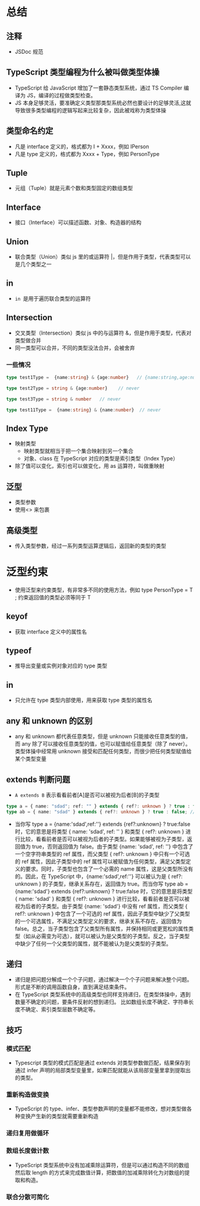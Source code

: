 # 总结

## 注释

- JSDoc 规范

## TypeScript 类型编程为什么被叫做类型体操

- TypeScript 给 JavaScript 增加了一套静态类型系统，通过 TS Compiler 编译为 JS，编译的过程做类型检查。
- JS 本身足够灵活，要准确定义类型那类型系统必然也要设计的足够灵活,这就导致很多类型编程的逻辑写起来比较复杂，因此被戏称为类型体操

## 类型命名约定

- 凡是 interface 定义的，格式都为 I + Xxxx，例如 IPerson
- 凡是 type 定义的，格式都为 Xxxx + Type，例如 PersonType

## Tuple

- 元组（Tuple）就是元素个数和类型固定的数组类型

## Interface

- 接口（Interface）可以描述函数、对象、构造器的结构

## Union

- 联合类型（Union）类似 js 里的或运算符 |，但是作用于类型，代表类型可以是几个类型之一

## in

- `in `是用于遍历联合类型的运算符

## Intersection

- 交叉类型（Intersection）类似 js 中的与运算符 &，但是作用于类型，代表对类型做合并
- 同一类型可以合并，不同的类型没法合并，会被舍弃
### 一些情况
```ts
type test1Type =  {name:string} & {age:number}   // {name:string,age:number}

type test2Type = string & {age:number}    // never

type test3Type = string & number   // never

type test11Type =  {name:string} & {name:number}  // never

```
## Index Type

- 映射类型
  - 映射类型就相当于把一个集合映射到另一个集合
  - 对象、class 在 TypeScript 对应的类型是索引类型（Index Type）
- 除了值可以变化，索引也可以做变化，用 as 运算符，叫做重映射

## 泛型

- 类型参数
- 使用<> 来包裹

## 高级类型

- 传入类型参数，经过一系列类型运算逻辑后，返回新的类型的类型

# 泛型约束

- 使用泛型来约束类型，有非常多不同的使用方法，例如 type PersonType<T> = T ; 约束返回值的类型必须等同于 T

## keyof

- 获取 interface 定义中的属性名

## typeof

- 推导出变量或实例对象对应的 type 类型

## in

- 只允许在 type 类型内部使用，用来获取 type 类型的属性名

## any 和 unknown 的区别

- any 和 unknown 都代表任意类型，但是 unknown 只能接收任意类型的值，而 any 除了可以接收任意类型的值，也可以赋值给任意类型（除了 never）。类型体操中经常用 unknown 接受和匹配任何类型，而很少把任何类型赋值给某个类型变量

## extends 判断问题

- `A extends B` 表示看看前者[A]是否可以被视为后者[B]的子类型

```ts
type a = { name: "sdad"; ref: "" } extends { ref?: unknown } ? true : false; // true
type ab = { name: "sdad" } extends { ref?: unknown } ? true : false; // false
```

- 当你写 type a = {name:'sdad',ref:''} extends {ref?:unknown} ? true:false 时，它的意思是将类型 { name: 'sdad', ref: '' } 和类型 { ref?: unknown } 进行比较，看看前者是否可以被视为后者的子类型。如果能够被视为子类型，返回值为 true，否则返回值为 false。由于类型 {name: 'sdad', ref: ''} 中包含了一个空字符串类型的 ref 属性，而父类型 { ref?: unknown } 中只有一个可选的 ref 属性，因此子类型中的 ref 属性可以被赋值为任何类型，满足父类型定义的要求。同时，子类型也包含了一个必需的 name 属性，这是父类型所没有的。因此，在 TypeScript 中，{name:'sdad',ref:''} 可以被认为是 { ref?: unknown } 的子类型，继承关系存在，返回值为 true。而当你写 type ab = {name:'sdad'} extends {ref?:unknown} ? true:false 时，它的意思是将类型 { name: 'sdad' } 和类型 { ref?: unknown } 进行比较，看看前者是否可以被视为后者的子类型。由于类型 {name: 'sdad'} 中没有 ref 属性，而父类型 { ref?: unknown } 中包含了一个可选的 ref 属性，因此子类型中缺少了父类型的一个可选属性，不满足父类型定义的要求，继承关系不存在，返回值为 false。总之，当子类型包含了父类型所有属性，并保持相同或更宽松的属性类型（如从必需变为可选），就可以被认为是父类型的子类型。反之，当子类型中缺少了任何一个父类型的属性，就不能被认为是父类型的子类型。

## 递归
- 递归是把问题分解成一个个子问题，通过解决一个个子问题来解决整个问题。形式是不断的调用函数自身，直到满足结束条件。
- 在 TypeScript 类型系统中的高级类型也同样支持递归，在类型体操中，遇到数量不确定的问题，要条件反射的想到递归。 比如数组长度不确定、字符串长度不确定、索引类型层数不确定等。
## 技巧

### 模式匹配

- Typescript 类型的模式匹配是通过 extends 对类型参数做匹配，结果保存到通过 infer 声明的局部类型变量里，如果匹配就能从该局部变量里拿到提取出的类型。

### 重新构造做变换

- TypeScript 的 type、infer、类型参数声明的变量都不能修改，想对类型做各种变换产生新的类型就需要重新构造

### 递归复用做循环

### 数组长度做计数
- TypeScript 类型系统中没有加减乘除运算符，但是可以通过构造不同的数组然后取 length 的方式来完成数值计算，把数值的加减乘除转化为对数组的提取和构造。


### 联合分散可简化

